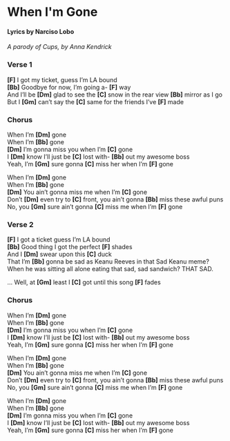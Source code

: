 # When I'm Gone

#### Lyrics by Narciso Lobo

*A parody of Cups, by Anna Kendrick*

### Verse 1
**[F]** I got my ticket, guess I’m LA bound  
**[Bb]** Goodbye for now, I’m going a- **[F]** way  
And I’ll be **[Dm]** glad to see the **[C]** snow in the rear view **[Bb]** mirror as I go  
But I **[Gm]** can’t say the **[C]** same for the friends I’ve **[F]** made  

### Chorus
When I’m **[Dm]** gone  
When I’m **[Bb]** gone  
**[Dm]** I’m gonna miss you when I’m **[C]** gone  
I **[Dm]** know I’ll just be **[C]** lost with- **[Bb]** out my awesome boss  
Yeah, I’m **[Gm]** sure gonna **[C]** miss her when I’m **[F]** gone 

When I’m **[Dm]** gone  
When I’m **[Bb]** gone  
**[Dm]** You ain’t gonna miss me when I’m **[C]** gone  
Don’t **[Dm]** even try to **[C]** front, you ain’t gonna **[Bb]** miss these awful puns  
No, you **[Gm]** sure ain’t gonna **[C]** miss me when I’m **[F]** gone  

### Verse 2
**[F]** I got a ticket guess I’m LA bound  
**[Bb]** Good thing I got the perfect **[F]** shades  
And I **[Dm]** swear upon this **[C]** duck  
That I’m **[Bb]** gonna be sad as Keanu Reeves in that Sad Keanu meme? When he was sitting all alone eating that sad, sad sandwich? THAT SAD.  

… Well, at **[Gm]** least I **[C]** got until this song **[F]** fades  

### Chorus
When I’m **[Dm]** gone  
When I’m **[Bb]** gone  
**[Dm]** I’m gonna miss you when I’m **[C]** gone  
I **[Dm]** know I’ll just be **[C]** lost with- **[Bb]** out my awesome boss  
Yeah, I’m **[Gm]** sure gonna **[C]** miss her when I’m **[F]** gone 

When I’m **[Dm]** gone  
When I’m **[Bb]** gone  
**[Dm]** You ain’t gonna miss me when I’m **[C]** gone  
Don’t **[Dm]** even try to **[C]** front, you ain’t gonna **[Bb]** miss these awful puns  
No, you **[Gm]** sure ain’t gonna **[C]** miss me when I’m **[F]** gone  

When I’m **[Dm]** gone  
When I’m **[Bb]** gone  
**[Dm]** I’m gonna miss you when I’m **[C]** gone  
I **[Dm]** know I’ll just be **[C]** lost with- **[Bb]** out my awesome boss  
Yeah, I’m **[Gm]** sure gonna **[C]** miss her when I’m **[F]** gone 